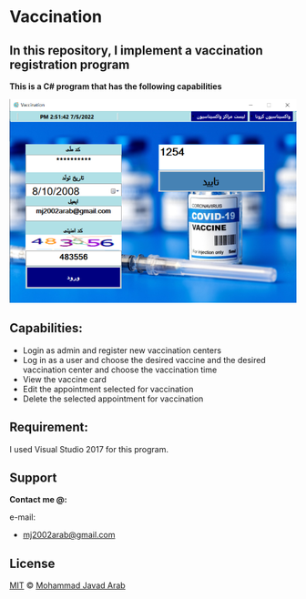 # Vaccination

## In this repository, I implement a vaccination registration program

**This is a C# program that has the following capabilities**

<img src="https://github.com/MJARAB/Vaccination/blob/main/mjarabvaccination.png">

## Capabilities:
* Login as admin and register new vaccination centers
* Log in as a user and choose the desired vaccine and the desired vaccination center and choose the vaccination time
* View the vaccine card
* Edit the appointment selected for vaccination
* Delete the selected appointment for vaccination

## Requirement:
I used Visual Studio 2017 for this program.

## Support

**Contact me @:**

e-mail:

* mj2002arab@gmail.com

## License

[MIT](https://github.com/MJARAB/Vaccination/blob/main/LICENSE) © [Mohammad Javad Arab](https://github.com/MJARAB)
